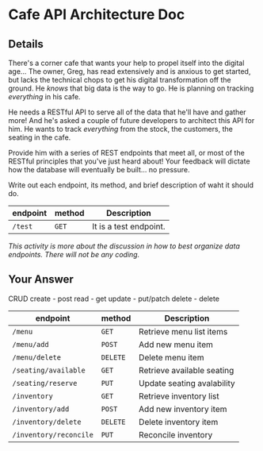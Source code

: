 # Cafe API Architecture Doc

## Details

There's a corner cafe that wants your help to propel itself into the digital age... The owner, Greg, has read extensively and is anxious to get started, but lacks the technical chops to get his digital transformation off the ground. He _knows_ that big data is the way to go. He is planning on tracking _everything_ in his cafe.

He needs a RESTful API to serve all of the data that he'll have and gather more! And he's asked a couple of future developers to architect this API for him. He wants to track _everything_ from the stock, the customers, the seating in the cafe.

Provide him with a series of REST endpoints that meet all, or most of the RESTful principles that you've just heard about! Your feedback will dictate how the database will eventually be built... no pressure.

Write out each endpoint, its method, and brief description of waht it should do.

| endpoint | method | Description            |
| -------- | ------ | ---------------------- |
| `/test`  | `GET`  | It is a test endpoint. |

_This activity is more about the discussion in how to best organize data endpoints. There will not be any coding._

## Your Answer

CRUD
create - post
read - get
update - put/patch
delete - delete

| endpoint                  | method   | Description                          |
| --------------------------| -------- | ------------------------------------ |
| `/menu`                   | `GET`    | Retrieve menu list items             |
| `/menu/add`               | `POST`   | Add new menu item                    |
| `/menu/delete`            | `DELETE` | Delete menu item                     |
| `/seating/available`      | `GET`    | Retrieve available seating           |
| `/seating/reserve`        | `PUT`    | Update seating avalability           |
| `/inventory`              | `GET`    | Retrieve inventory list              |
| `/inventory/add`          | `POST`   | Add new inventory item               |
| `/inventory/delete`       | `DELETE` | Delete inventory item                | 
| `/inventory/reconcile`    | `PUT`    | Reconcile inventory                  | 